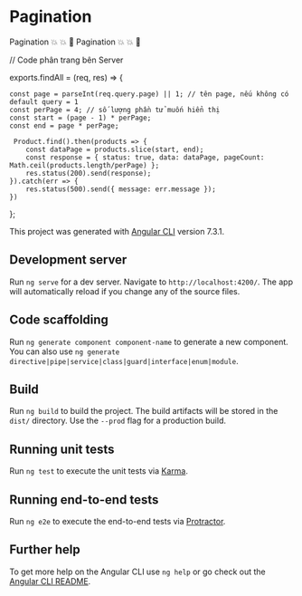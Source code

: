 # Pagination
Pagination :boom: :boom: :rocket:	Pagination :boom: :boom: :rocket:

 // Code phân trang bên Server

exports.findAll = (req, res) => {

    const page = parseInt(req.query.page) || 1; // tên page, nếu không có default query = 1
    const perPage = 4; // số lượng phần tử muốn hiển thị
    const start = (page - 1) * perPage;
    const end = page * perPage;

     Product.find().then(products => {
        const dataPage = products.slice(start, end);
        const response = { status: true, data: dataPage, pageCount: Math.ceil(products.length/perPage) };
        res.status(200).send(response);
    }).catch(err => {
        res.status(500).send({ message: err.message });
    })
};


This project was generated with [Angular CLI](https://github.com/angular/angular-cli) version 7.3.1.

## Development server

Run `ng serve` for a dev server. Navigate to `http://localhost:4200/`. The app will automatically reload if you change any of the source files.

## Code scaffolding

Run `ng generate component component-name` to generate a new component. You can also use `ng generate directive|pipe|service|class|guard|interface|enum|module`.

## Build

Run `ng build` to build the project. The build artifacts will be stored in the `dist/` directory. Use the `--prod` flag for a production build.

## Running unit tests

Run `ng test` to execute the unit tests via [Karma](https://karma-runner.github.io).

## Running end-to-end tests

Run `ng e2e` to execute the end-to-end tests via [Protractor](http://www.protractortest.org/).

## Further help

To get more help on the Angular CLI use `ng help` or go check out the [Angular CLI README](https://github.com/angular/angular-cli/blob/master/README.md).
